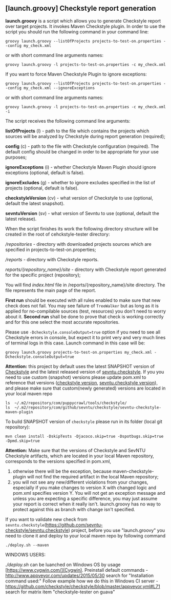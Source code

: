 ## [launch.groovy] Checkstyle report generation

**launch.groovy** is a script which allows you to generate Checkstyle report over target projects. It invokes Maven Checkstyle plugin. In order to use the script you should run the following command in your command line:

```
groovy launch.groovy --listOfProjects projects-to-test-on.properties --config my_check.xml
```

or with short command line arguments names:

```
groovy launch.groovy -l projects-to-test-on.properties -c my_check.xml
```

If you want to force Maven Checkstyle Plugin to ignore exceptions:

```
groovy launch.groovy --listOfProjects projects-to-test-on.properties --config my_check.xml --ignoreExceptions
```

or with short command line arguments names:

```
groovy launch.groovy -l projects-to-test-on.properties -c my_check.xml -i
```

The script receives the following command line arguments:

**listOfProjects** (l) - path to the file which contains the projects which sources will be analyzed by Checkstyle during report generation (required);

**config** (c) - path to the file with Checkstyle configuration (required). The default config should be changed in order to be appropriate for your use purposes;

**ignoreExceptions** (i) - whether Checkstyle Maven Plugin should ignore exceptions (optional, default is false).

**ignoreExcludes** (g) - whether to ignore excludes specified in the list of projects (optional, default is false).

**checkstyleVersion** (cv) - what version of Checkstyle to use (optional, default the latest snapshot).

**sevntuVersion** (sv) - what version of Sevntu to use (optional, default the latest release).

When the script finishes its work the following directory structure will be created in the root of cehckstyle-tester directory:

*/repositories* - directory with downloaded projects sources which are specified in projects-to-test-on.properties;

*/reports* - directory with Checkstyle reports. 

*reports/{repository_name}/site* - directory with Checkstyle report generated for the specific project (repository);

You will find *index.html* file in /reports/{repository_name}/site directory. The file represents the main page of the report.

**First run** should be executed with all rules enabled to make sure that new check does not fail. 
You may see failure of `TreeWalker` but as long as it is applied for no-compilable sources (test, resources) you don't need to worry about it.  **Second run** shall be done to prove that check is working correctly and for this one select the most accurate repositories.

Please use `-Dcheckstyle.consoleOutput=true` option if you need to see all Checkstyle errors in console, but expect it to print very and very much lines of terminal logs in this case. Launch command in this case will be:

```
groovy launch.groovy projects-to-test-on.properties my_check.xml -Dcheckstyle.consoleOutput=true
```

**Attention:** this project by default uses the latest SNAPSHOT version of [Checkstyle](https://github.com/checkstyle/contribution/search?utf8=%E2%9C%93&q=path%3Acheckstyle-tester+filename%3Apom.xml+%22checkstyle.version%22&type=) and the latest released version of [sevntu.checkstyle](https://github.com/checkstyle/contribution/search?utf8=%E2%9C%93&q=path%3Acheckstyle-tester+filename%3Apom.xml+%22sevntu.checkstyle.version%22&type=).
If you you need to use custom (snapshot) versions please update pom.xml to reference that versions ([checkstyle version](https://github.com/checkstyle/contribution/blob/35d35dfcc48e2022403231e41aac8bf96126acc9/checkstyle-tester/pom.xml#L15), [sevntu.checkstyle version](https://github.com/checkstyle/contribution/blob/35d35dfcc48e2022403231e41aac8bf96126acc9/checkstyle-tester/pom.xml#L16)), and please make sure that custom(newly generated) versions are located in your local maven repo 

```
ls  ~/.m2/repository/com/puppycrawl/tools/checkstyle/
ls  ~/.m2/repository/com/github/sevntu/checkstyle/sevntu-checkstyle-maven-plugin
```

To build SNAPSHOT version of `checkstyle` please run in its folder (local git repository):

```
mvn clean install -DskipTests -Djacoco.skip=true -Dspotbugs.skip=true -Dpmd.skip=true
```

**Attention:** 
Make sure that the versions of Checkstyle and SevNTU Checkstyle artifacts, which are located in your local Maven repository, corresponds to the versions specified in pom.xml,
1) otherwise there will be the exception, because maven-checkstyle-plugin will not find the required artifact in the local Maven repository;
2) you will not see any new/different violations from your changes, especially if you make changes to version X with changed logic and pom.xml specifies version Y. 
You will not get an exception message and unless you are expecting a specific difference, you may just assume your report is correct when it really isn't.
launch.groovy has no way to protect against this as branch with change isn't specified.

If you want to validate new check from `sevntu.checkstyle`(https://github.com/sevntu-checkstyle/sevntu.checkstyle) project, 
before you use "launch.groovy" you need to clone it and deploy to your local maven repo by following command

```
./deploy.sh --maven
```

WINDOWS USERS:

*./deploy.sh* can be luanched on Windows OS by usage [https://www.cygwin.com/](Cygwin).
Preinstall default commands - http://www.appveyor.com/updates/2015/05/30 search for "Installation command used:"
Follow example how we do this in Windows CI server - https://github.com/checkstyle/checkstyle/blob/master/appveyor.yml#L71 search for matrix item "checkstyle-tester on guava"
